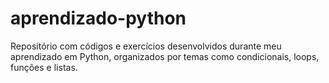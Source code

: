 # aprendizado-python
Repositório com códigos e exercícios desenvolvidos durante meu aprendizado em Python, organizados por temas como condicionais, loops, funções e listas.
